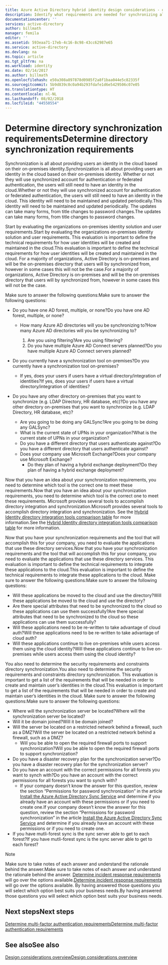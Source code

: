 ```yaml
---
title: Azure Active Directory hybrid identity design considerations - determine directory synchronization requirements | Microsoft Docs
description: Identify what requirements are needed for synchronizing all the users between on=premises and cloud for the enterprise.
documentationcenter: ''
services: active-directory
author: billmath
manager: femila
editor: ''
ms.assetid: 593eaa71-17eb-4c16-8c98-43cc62987e65
ms.service: active-directory
ms.devlang: na
ms.topic: article
ms.tgt_pltfrm: na
ms.workload: identity
ms.date: 02/14/2017
ms.author: billmath
ms.openlocfilehash: e50a308a897878d0985f2a8f1baa044e5c82335f
ms.sourcegitcommit: 5b9d839c0c0a94b293fdafe1d6e5429506c07e05
ms.translationtype: HT
ms.contentlocale: nl-NL
ms.lasthandoff: 08/02/2018
ms.locfileid: "44550554"
---
```

# <a name="determine-directory-synchronization-requirements"></a><span data-ttu-id="0cfb9-103">Determine directory synchronization requirements</span><span class="sxs-lookup"><span data-stu-id="0cfb9-103">Determine directory synchronization requirements</span></span>
<span data-ttu-id="0cfb9-104">Synchronization is all about providing users an identity in the cloud based on their on-premises identity.</span><span class="sxs-lookup"><span data-stu-id="0cfb9-104">Synchronization is all about providing users an identity in the cloud based on their on-premises identity.</span></span> <span data-ttu-id="0cfb9-105">Whether or not they will use synchronized account for authentication or federated authentication, the users will still need to have an identity in the cloud.</span><span class="sxs-lookup"><span data-stu-id="0cfb9-105">Whether or not they will use synchronized account for authentication or federated authentication, the users will still need to have an identity in the cloud.</span></span>  <span data-ttu-id="0cfb9-106">This identity will need to be maintained and updated periodically.</span><span class="sxs-lookup"><span data-stu-id="0cfb9-106">This identity will need to be maintained and updated periodically.</span></span>  <span data-ttu-id="0cfb9-107">The updates can take many forms, from title changes to password changes.</span><span class="sxs-lookup"><span data-stu-id="0cfb9-107">The updates can take many forms, from title changes to password changes.</span></span>  

<span data-ttu-id="0cfb9-108">Start by evaluating the organizations on-premises identity solution and user requirements.</span><span class="sxs-lookup"><span data-stu-id="0cfb9-108">Start by evaluating the organizations on-premises identity solution and user requirements.</span></span> <span data-ttu-id="0cfb9-109">This evaluation is important to define the technical requirements for how user identities will be created and maintained in the cloud.</span><span class="sxs-lookup"><span data-stu-id="0cfb9-109">This evaluation is important to define the technical requirements for how user identities will be created and maintained in the cloud.</span></span>  <span data-ttu-id="0cfb9-110">For a majority of organizations, Active Directory is on-premises and will be the on-premises directory that users will by synchronized from, however in some cases this will not be the case.</span><span class="sxs-lookup"><span data-stu-id="0cfb9-110">For a majority of organizations, Active Directory is on-premises and will be the on-premises directory that users will by synchronized from, however in some cases this will not be the case.</span></span>  

<span data-ttu-id="0cfb9-111">Make sure to answer the following questions:</span><span class="sxs-lookup"><span data-stu-id="0cfb9-111">Make sure to answer the following questions:</span></span>

* <span data-ttu-id="0cfb9-112">Do you have one AD forest, multiple, or none?</span><span class="sxs-lookup"><span data-stu-id="0cfb9-112">Do you have one AD forest, multiple, or none?</span></span>
  
  * <span data-ttu-id="0cfb9-113">How many Azure AD directories will you be synchronizing to?</span><span class="sxs-lookup"><span data-stu-id="0cfb9-113">How many Azure AD directories will you be synchronizing to?</span></span>
    
    1. <span data-ttu-id="0cfb9-114">Are you using filtering?</span><span class="sxs-lookup"><span data-stu-id="0cfb9-114">Are you using filtering?</span></span>
    2. <span data-ttu-id="0cfb9-115">Do you have multiple Azure AD Connect servers planned?</span><span class="sxs-lookup"><span data-stu-id="0cfb9-115">Do you have multiple Azure AD Connect servers planned?</span></span>
* <span data-ttu-id="0cfb9-116">Do you currently have a synchronization tool on-premises?</span><span class="sxs-lookup"><span data-stu-id="0cfb9-116">Do you currently have a synchronization tool on-premises?</span></span>
  
  * <span data-ttu-id="0cfb9-117">If yes, does your users if users have a virtual directory/integration of identities?</span><span class="sxs-lookup"><span data-stu-id="0cfb9-117">If yes, does your users if users have a virtual directory/integration of identities?</span></span>
* <span data-ttu-id="0cfb9-118">Do you have any other directory on-premises that you want to synchronize (e.g. LDAP Directory, HR database, etc)?</span><span class="sxs-lookup"><span data-stu-id="0cfb9-118">Do you have any other directory on-premises that you want to synchronize (e.g. LDAP Directory, HR database, etc)?</span></span>
  * <span data-ttu-id="0cfb9-119">Are you going to be doing any GALSync?</span><span class="sxs-lookup"><span data-stu-id="0cfb9-119">Are you going to be doing any GALSync?</span></span>
  * <span data-ttu-id="0cfb9-120">What is the current state of UPNs in your organization?</span><span class="sxs-lookup"><span data-stu-id="0cfb9-120">What is the current state of UPNs in your organization?</span></span> 
  * <span data-ttu-id="0cfb9-121">Do you have a different directory that users authenticate against?</span><span class="sxs-lookup"><span data-stu-id="0cfb9-121">Do you have a different directory that users authenticate against?</span></span>
  * <span data-ttu-id="0cfb9-122">Does your company use Microsoft Exchange?</span><span class="sxs-lookup"><span data-stu-id="0cfb9-122">Does your company use Microsoft Exchange?</span></span>
    * <span data-ttu-id="0cfb9-123">Do they plan of having a hybrid exchange deployment?</span><span class="sxs-lookup"><span data-stu-id="0cfb9-123">Do they plan of having a hybrid exchange deployment?</span></span>

<span data-ttu-id="0cfb9-124">Now that you have an idea about your synchronization requirements, you need to determine which tool is the correct one to meet these requirements.</span><span class="sxs-lookup"><span data-stu-id="0cfb9-124">Now that you have an idea about your synchronization requirements, you need to determine which tool is the correct one to meet these requirements.</span></span>  <span data-ttu-id="0cfb9-125">Microsoft provides several tools to accomplish directory integration and synchronization.</span><span class="sxs-lookup"><span data-stu-id="0cfb9-125">Microsoft provides several tools to accomplish directory integration and synchronization.</span></span>  <span data-ttu-id="0cfb9-126">See the [Hybrid Identity directory integration tools comparison table](active-directory-hybrid-identity-design-considerations-tools-comparison.md) for more information.</span><span class="sxs-lookup"><span data-stu-id="0cfb9-126">See the [Hybrid Identity directory integration tools comparison table](active-directory-hybrid-identity-design-considerations-tools-comparison.md) for more information.</span></span> 

<span data-ttu-id="0cfb9-127">Now that you have your synchronization requirements and the tool that will accomplish this for your company, you need to evaluate the applications that use these directory services.</span><span class="sxs-lookup"><span data-stu-id="0cfb9-127">Now that you have your synchronization requirements and the tool that will accomplish this for your company, you need to evaluate the applications that use these directory services.</span></span> <span data-ttu-id="0cfb9-128">This evaluation is important to define the technical requirements to integrate these applications to the cloud.</span><span class="sxs-lookup"><span data-stu-id="0cfb9-128">This evaluation is important to define the technical requirements to integrate these applications to the cloud.</span></span> <span data-ttu-id="0cfb9-129">Make sure to answer the following questions:</span><span class="sxs-lookup"><span data-stu-id="0cfb9-129">Make sure to answer the following questions:</span></span>

* <span data-ttu-id="0cfb9-130">Will these applications be moved to the cloud and use the directory?</span><span class="sxs-lookup"><span data-stu-id="0cfb9-130">Will these applications be moved to the cloud and use the directory?</span></span>
* <span data-ttu-id="0cfb9-131">Are there special attributes that need to be synchronized to the cloud so these applications can use them successfully?</span><span class="sxs-lookup"><span data-stu-id="0cfb9-131">Are there special attributes that need to be synchronized to the cloud so these applications can use them successfully?</span></span>
* <span data-ttu-id="0cfb9-132">Will these applications need to be re-written to take advantage of cloud auth?</span><span class="sxs-lookup"><span data-stu-id="0cfb9-132">Will these applications need to be re-written to take advantage of cloud auth?</span></span>
* <span data-ttu-id="0cfb9-133">Will these applications continue to live on-premises while users access them using the cloud identity?</span><span class="sxs-lookup"><span data-stu-id="0cfb9-133">Will these applications continue to live on-premises while users access them using the cloud identity?</span></span>

<span data-ttu-id="0cfb9-134">You also need to determine the security requirements and constraints directory synchronization.</span><span class="sxs-lookup"><span data-stu-id="0cfb9-134">You also need to determine the security requirements and constraints directory synchronization.</span></span> <span data-ttu-id="0cfb9-135">This evaluation is important to get a list of the requirements that will be needed in order to create and maintain user’s identities in the cloud.</span><span class="sxs-lookup"><span data-stu-id="0cfb9-135">This evaluation is important to get a list of the requirements that will be needed in order to create and maintain user’s identities in the cloud.</span></span> <span data-ttu-id="0cfb9-136">Make sure to answer the following questions:</span><span class="sxs-lookup"><span data-stu-id="0cfb9-136">Make sure to answer the following questions:</span></span>

* <span data-ttu-id="0cfb9-137">Where will the synchronization server be located?</span><span class="sxs-lookup"><span data-stu-id="0cfb9-137">Where will the synchronization server be located?</span></span>
* <span data-ttu-id="0cfb9-138">Will it be domain joined?</span><span class="sxs-lookup"><span data-stu-id="0cfb9-138">Will it be domain joined?</span></span>
* <span data-ttu-id="0cfb9-139">Will the server be located on a restricted network behind a firewall, such as a DMZ?</span><span class="sxs-lookup"><span data-stu-id="0cfb9-139">Will the server be located on a restricted network behind a firewall, such as a DMZ?</span></span>
  * <span data-ttu-id="0cfb9-140">Will you be able to open the required firewall ports to support synchronization?</span><span class="sxs-lookup"><span data-stu-id="0cfb9-140">Will you be able to open the required firewall ports to support synchronization?</span></span>
* <span data-ttu-id="0cfb9-141">Do you have a disaster recovery plan for the synchronization server?</span><span class="sxs-lookup"><span data-stu-id="0cfb9-141">Do you have a disaster recovery plan for the synchronization server?</span></span>
* <span data-ttu-id="0cfb9-142">Do you have an account with the correct permissions for all forests you want to synch with?</span><span class="sxs-lookup"><span data-stu-id="0cfb9-142">Do you have an account with the correct permissions for all forests you want to synch with?</span></span>
  * <span data-ttu-id="0cfb9-143">If your company doesn’t know the answer for this question, review the section “Permissions for password synchronization” in the article [Install the Azure Active Directory Sync Service](https://msdn.microsoft.com/library/azure/dn757602.aspx#BKMK_CreateAnADAccountForTheSyncService) and determine if you already have an account with these permissions or if you need to create one.</span><span class="sxs-lookup"><span data-stu-id="0cfb9-143">If your company doesn’t know the answer for this question, review the section “Permissions for password synchronization” in the article [Install the Azure Active Directory Sync Service](https://msdn.microsoft.com/library/azure/dn757602.aspx#BKMK_CreateAnADAccountForTheSyncService) and determine if you already have an account with these permissions or if you need to create one.</span></span>
* <span data-ttu-id="0cfb9-144">If you have mutli-forest sync is the sync server able to get to each forest?</span><span class="sxs-lookup"><span data-stu-id="0cfb9-144">If you have mutli-forest sync is the sync server able to get to each forest?</span></span>

> [!NOTE]
> <span data-ttu-id="0cfb9-145">Make sure to take notes of each answer and understand the rationale behind the answer.</span><span class="sxs-lookup"><span data-stu-id="0cfb9-145">Make sure to take notes of each answer and understand the rationale behind the answer.</span></span> <span data-ttu-id="0cfb9-146">[Determine incident response requirements](active-directory-hybrid-identity-design-considerations-incident-response-requirements.md) will go over the options available.</span><span class="sxs-lookup"><span data-stu-id="0cfb9-146">[Determine incident response requirements](active-directory-hybrid-identity-design-considerations-incident-response-requirements.md) will go over the options available.</span></span> <span data-ttu-id="0cfb9-147">By having answered those questions you will select which option best suits your business needs.</span><span class="sxs-lookup"><span data-stu-id="0cfb9-147">By having answered those questions you will select which option best suits your business needs.</span></span>
> 
> 

## <a name="next-steps"></a><span data-ttu-id="0cfb9-148">Next steps</span><span class="sxs-lookup"><span data-stu-id="0cfb9-148">Next steps</span></span>
[<span data-ttu-id="0cfb9-149">Determine multi-factor authentication requirements</span><span class="sxs-lookup"><span data-stu-id="0cfb9-149">Determine multi-factor authentication requirements</span></span>](active-directory-hybrid-identity-design-considerations-multifactor-auth-requirements.md)

## <a name="see-also"></a><span data-ttu-id="0cfb9-150">See also</span><span class="sxs-lookup"><span data-stu-id="0cfb9-150">See also</span></span>
[<span data-ttu-id="0cfb9-151">Design considerations overview</span><span class="sxs-lookup"><span data-stu-id="0cfb9-151">Design considerations overview</span></span>](active-directory-hybrid-identity-design-considerations-overview.md)

